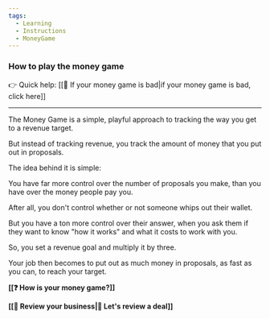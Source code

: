 ```yaml
---
tags:
  - Learning
  - Instructions
  - MoneyGame
---
```

### How to play the money game

👉 Quick help: [[🔴 If your money game is bad|if your money game is bad, click here]]

---
The Money Game is a simple, playful approach to tracking the way you get to a revenue target. 

But instead of tracking revenue, you track the amount of money that you put out in proposals. 

The idea behind it is simple:

You have far more control over the number of proposals you make, than you have over the money people pay you. 

After all, you don't control whether or not someone whips out their wallet. 

But you have a ton more control over their answer, when you ask them if they want to know "how it works" and what it costs to work with you.
 
So, you set a revenue goal and multiply it by three. 

Your job then becomes to put out as much money in proposals, as fast as you can, to reach your target. 

**[[❓ How is your money game?]]** 

**[[🤔 Review your business|🔎 Let's review a deal]]**

